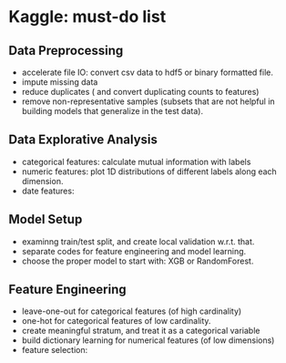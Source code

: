 # Kaggle: must-do list

## Data Preprocessing

- accelerate file IO: convert csv data to hdf5 or binary formatted file.  
- impute missing data
- reduce duplicates ( and convert duplicating counts to features)
- remove non-representative samples (subsets that are not helpful in building models that generalize in the test data). 

## Data Explorative Analysis

- categorical features: calculate mutual information with labels
- numeric features: plot 1D distributions of different labels along each dimension.
- date features:

## Model Setup

- examinng train/test split, and create local validation w.r.t. that.
- separate codes for feature engineering and model learning. 
- choose the proper model to start with: XGB or RandomForest.

## Feature Engineering

- leave-one-out for categorical features (of high cardinality)
- one-hot for categorical features of low cardinality.
- create meaningful stratum, and treat it as a categorical variable
- build dictionary learning for numerical features (of low dimensions)
- feature selection: 

